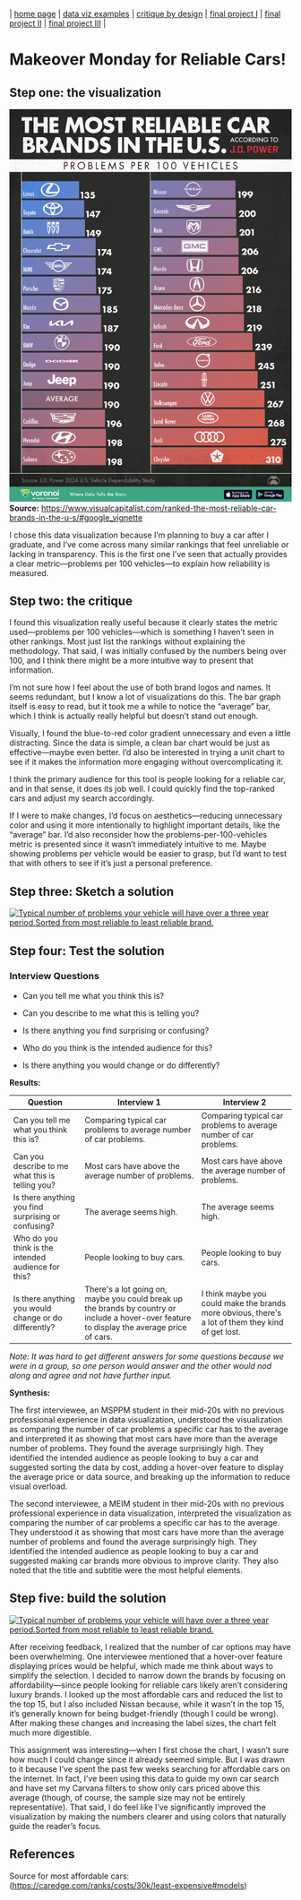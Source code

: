 | [home page](https://cmustudent.github.io/tswd-portfolio-templates/) | [data viz examples](dataviz-examples) | [critique by design](critique-by-design) | [final project I](final-project-part-one) | [final project II](final-project-part-two) | [final project III](final-project-part-three) |

# Makeover Monday for Reliable Cars!

## Step one: the visualization
![Makeover Monday Pick](Most-Dependable-Car-Brands-in-the-US_Web.jpg)
**Source:** https://www.visualcapitalist.com/ranked-the-most-reliable-car-brands-in-the-u-s/#google_vignette

I chose this data visualization because I’m planning to buy a car after I graduate, and I’ve come across many similar rankings that feel unreliable or lacking in transparency. This is the first one I’ve seen that actually provides a clear metric—problems per 100 vehicles—to explain how reliability is measured.

## Step two: the critique
I found this visualization really useful because it clearly states the metric used—problems per 100 vehicles—which is something I haven’t seen in other rankings. Most just list the rankings without explaining the methodology. That said, I was initially confused by the numbers being over 100, and I think there might be a more intuitive way to present that information.  

I’m not sure how I feel about the use of both brand logos and names. It seems redundant, but I know a lot of visualizations do this. The bar graph itself is easy to read, but it took me a while to notice the “average” bar, which I think is actually really helpful but doesn’t stand out enough.  

Visually, I found the blue-to-red color gradient unnecessary and even a little distracting. Since the data is simple, a clean bar chart would be just as effective—maybe even better. I’d also be interested in trying a unit chart to see if it makes the information more engaging without overcomplicating it.  

I think the primary audience for this tool is people looking for a reliable car, and in that sense, it does its job well. I could quickly find the top-ranked cars and adjust my search accordingly.  

If I were to make changes, I’d focus on aesthetics—reducing unnecessary color and using it more intentionally to highlight important details, like the “average” bar. I’d also reconsider how the problems-per-100-vehicles metric is presented since it wasn’t immediately intuitive to me. Maybe showing problems per vehicle would be easier to grasp, but I’d want to test that with others to see if it’s just a personal preference.

## Step three: Sketch a solution
<div class='tableauPlaceholder' id='viz1739221692712' style='position: relative'><noscript><a href='#'><img alt='Typical number of problems your vehicle will have over a three year period.Sorted from most reliable to least reliable brand. ' src='https:&#47;&#47;public.tableau.com&#47;static&#47;images&#47;Mo&#47;MostReliableCar_17392216659440&#47;Sheet1&#47;1_rss.png' style='border: none' /></a></noscript><object class='tableauViz'  style='display:none;'><param name='host_url' value='https%3A%2F%2Fpublic.tableau.com%2F' /> <param name='embed_code_version' value='3' /> <param name='site_root' value='' /><param name='name' value='MostReliableCar_17392216659440&#47;Sheet1' /><param name='tabs' value='no' /><param name='toolbar' value='yes' /><param name='static_image' value='https:&#47;&#47;public.tableau.com&#47;static&#47;images&#47;Mo&#47;MostReliableCar_17392216659440&#47;Sheet1&#47;1.png' /> <param name='animate_transition' value='yes' /><param name='display_static_image' value='yes' /><param name='display_spinner' value='yes' /><param name='display_overlay' value='yes' /><param name='display_count' value='yes' /><param name='language' value='en-US' /><param name='filter' value='publish=yes' /></object></div>                
<script type='text/javascript'>                    
  var divElement = document.getElementById('viz1739221692712');                    
  var vizElement = divElement.getElementsByTagName('object')[0];                    
  vizElement.style.width='100%';vizElement.style.height=(divElement.offsetWidth*0.75)+'px';                    
  var scriptElement = document.createElement('script');                    
  scriptElement.src = 'https://public.tableau.com/javascripts/api/viz_v1.js';                    
  vizElement.parentNode.insertBefore(scriptElement, vizElement);                
</script>

## Step four: Test the solution

### Interview Questions

- Can you tell me what you think this is?

- Can you describe to me what this is telling you?

- Is there anything you find surprising or confusing?

- Who do you think is the intended audience for this?

- Is there anything you would change or do differently?

**Results:**

| Question | Interview 1 | Interview 2 |
|----------|-------------|-------------|
|   Can you tell me what you think this is?       |     Comparing typical car problems to average number of car problems.  |  Comparing typical car problems to average number of car problems.          |
|   Can you describe to me what this is telling you?       |  Most cars have above the average number of problems. |    Most cars have above the average number of problems.       |
|  Is there anything you find surprising or confusing?        |  The average seems high.       |   The average seems high.   |
| Who do you think is the intended audience for this?         |    People looking to buy cars.     |    People looking to buy cars.     |
|Is there anything you would change or do differently?          |  There's a lot going on, maybe you could break up the brands by country or include a hover-over feature to display the average price of cars.     |    I think maybe you could make the brands more obvious, there's a lot of them they kind of get lost.        |

_Note: It was hard to get different answers for some questions because we were in a group, so one person would answer and the other would nod along and agree and not have further input._

**Synthesis:**

The first interviewee, an MSPPM student in their mid-20s with no previous professional experience in data visualization, understood the visualization as comparing the number of car problems a specific car has to the average and interpreted it as showing that most cars have more than the average number of problems. They found the average surprisingly high. They identified the intended audience as people looking to buy a car and suggested sorting the data by cost, adding a hover-over feature to display the average price or data source, and breaking up the information to reduce visual overload.

The second interviewee, a MEIM student in their mid-20s with no previous professional experience in data visualization, interpreted the visualization as comparing the number of car problems a specific car has to the average. They understood it as showing that most cars have more than the average number of problems and found the average surprisingly high. They identified the intended audience as people looking to buy a car and suggested making car brands more obvious to improve clarity. They also noted that the title and subtitle were the most helpful elements. 


## Step five: build the solution

<div class='tableauPlaceholder' id='viz1739223067932' style='position: relative'><noscript><a href='#'><img alt='Typical number of problems your vehicle will have over a three year period.Sorted from most reliable to least reliable brand. ' src='https:&#47;&#47;public.tableau.com&#47;static&#47;images&#47;Mo&#47;MostReliableCarRedesign&#47;Sheet12&#47;1_rss.png' style='border: none' /></a></noscript><object class='tableauViz'  style='display:none;'><param name='host_url' value='https%3A%2F%2Fpublic.tableau.com%2F' /> <param name='embed_code_version' value='3' /> <param name='site_root' value='' /><param name='name' value='MostReliableCarRedesign&#47;Sheet12' /><param name='tabs' value='no' /><param name='toolbar' value='yes' /><param name='static_image' value='https:&#47;&#47;public.tableau.com&#47;static&#47;images&#47;Mo&#47;MostReliableCarRedesign&#47;Sheet12&#47;1.png' /> <param name='animate_transition' value='yes' /><param name='display_static_image' value='yes' /><param name='display_spinner' value='yes' /><param name='display_overlay' value='yes' /><param name='display_count' value='yes' /><param name='language' value='en-US' /><param name='filter' value='publish=yes' /></object></div>                
<script type='text/javascript'>                    
  var divElement = document.getElementById('viz1739223067932');                    
  var vizElement = divElement.getElementsByTagName('object')[0];                    
  vizElement.style.width='100%';vizElement.style.height=(divElement.offsetWidth*0.75)+'px';                    
  var scriptElement = document.createElement('script');                    
  scriptElement.src = 'https://public.tableau.com/javascripts/api/viz_v1.js';                    
  vizElement.parentNode.insertBefore(scriptElement, vizElement);                
</script>

After receiving feedback, I realized that the number of car options may have been overwhelming. One interviewee mentioned that a hover-over feature displaying prices would be helpful, which made me think about ways to simplify the selection. I decided to narrow down the brands by focusing on affordability—since people looking for reliable cars likely aren’t considering luxury brands. I looked up the most affordable cars and reduced the list to the top 15, but I also included Nissan because, while it wasn’t in the top 15, it’s generally known for being budget-friendly (though I could be wrong). After making these changes and increasing the label sizes, the chart felt much more digestible.

This assignment was interesting—when I first chose the chart, I wasn’t sure how much I could change since it already seemed simple. But I was drawn to it because I’ve spent the past few weeks searching for affordable cars on the internet. In fact, I’ve been using this data to guide my own car search and have set my Carvana filters to show only cars priced above this average (though, of course, the sample size may not be entirely representative). That said, I do feel like I’ve significantly improved the visualization by making the numbers clearer and using colors that naturally guide the reader’s focus.

## References
Source for most affordable cars: (https://caredge.com/ranks/costs/30k/least-expensive#models)

